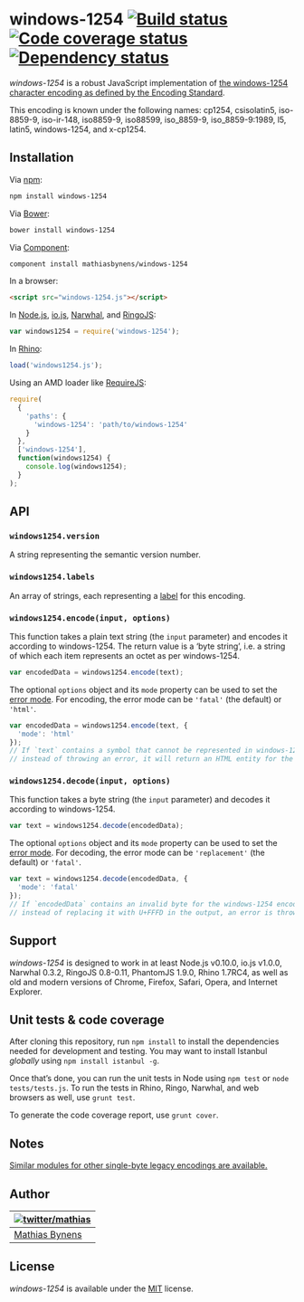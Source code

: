 # windows-1254 [![Build status](https://travis-ci.org/mathiasbynens/windows-1254.svg?branch=master)](https://travis-ci.org/mathiasbynens/windows-1254) [![Code coverage status](https://coveralls.io/repos/mathiasbynens/windows-1254/badge.svg)](https://coveralls.io/r/mathiasbynens/windows-1254) [![Dependency status](https://gemnasium.com/mathiasbynens/windows-1254.svg)](https://gemnasium.com/mathiasbynens/windows-1254)

_windows-1254_ is a robust JavaScript implementation of [the windows-1254 character encoding as defined by the Encoding Standard](http://encoding.spec.whatwg.org/#windows-1254).

This encoding is known under the following names: cp1254, csisolatin5, iso-8859-9, iso-ir-148, iso8859-9, iso88599, iso_8859-9, iso_8859-9:1989, l5, latin5, windows-1254, and x-cp1254.

## Installation

Via [npm](https://www.npmjs.com/):

```bash
npm install windows-1254
```

Via [Bower](http://bower.io/):

```bash
bower install windows-1254
```

Via [Component](https://github.com/component/component):

```bash
component install mathiasbynens/windows-1254
```

In a browser:

```html
<script src="windows-1254.js"></script>
```

In [Node.js](https://nodejs.org/), [io.js](https://iojs.org/), [Narwhal](http://narwhaljs.org/), and [RingoJS](http://ringojs.org/):

```js
var windows1254 = require('windows-1254');
```

In [Rhino](http://www.mozilla.org/rhino/):

```js
load('windows1254.js');
```

Using an AMD loader like [RequireJS](http://requirejs.org/):

```js
require(
  {
    'paths': {
      'windows-1254': 'path/to/windows-1254'
    }
  },
  ['windows-1254'],
  function(windows1254) {
    console.log(windows1254);
  }
);
```

## API

### `windows1254.version`

A string representing the semantic version number.

### `windows1254.labels`

An array of strings, each representing a [label](http://encoding.spec.whatwg.org/#label) for this encoding.

### `windows1254.encode(input, options)`

This function takes a plain text string (the `input` parameter) and encodes it according to windows-1254. The return value is a ‘byte string’, i.e. a string of which each item represents an octet as per windows-1254.

```js
var encodedData = windows1254.encode(text);
```

The optional `options` object and its `mode` property can be used to set the [error mode](http://encoding.spec.whatwg.org/#error-mode). For encoding, the error mode can be `'fatal'` (the default) or `'html'`.

```js
var encodedData = windows1254.encode(text, {
  'mode': 'html'
});
// If `text` contains a symbol that cannot be represented in windows-1254,
// instead of throwing an error, it will return an HTML entity for the symbol.
```

### `windows1254.decode(input, options)`

This function takes a byte string (the `input` parameter) and decodes it according to windows-1254.

```js
var text = windows1254.decode(encodedData);
```

The optional `options` object and its `mode` property can be used to set the [error mode](http://encoding.spec.whatwg.org/#error-mode). For decoding, the error mode can be `'replacement'` (the default) or `'fatal'`.

```js
var text = windows1254.decode(encodedData, {
  'mode': 'fatal'
});
// If `encodedData` contains an invalid byte for the windows-1254 encoding,
// instead of replacing it with U+FFFD in the output, an error is thrown.
```

## Support

_windows-1254_ is designed to work in at least Node.js v0.10.0, io.js v1.0.0, Narwhal 0.3.2, RingoJS 0.8-0.11, PhantomJS 1.9.0, Rhino 1.7RC4, as well as old and modern versions of Chrome, Firefox, Safari, Opera, and Internet Explorer.

## Unit tests & code coverage

After cloning this repository, run `npm install` to install the dependencies needed for development and testing. You may want to install Istanbul _globally_ using `npm install istanbul -g`.

Once that’s done, you can run the unit tests in Node using `npm test` or `node tests/tests.js`. To run the tests in Rhino, Ringo, Narwhal, and web browsers as well, use `grunt test`.

To generate the code coverage report, use `grunt cover`.

## Notes

[Similar modules for other single-byte legacy encodings are available.](https://www.npmjs.com/browse/keyword/legacy-encoding)

## Author

| [![twitter/mathias](https://gravatar.com/avatar/24e08a9ea84deb17ae121074d0f17125?s=70)](https://twitter.com/mathias "Follow @mathias on Twitter") |
|---|
| [Mathias Bynens](https://mathiasbynens.be/) |

## License

_windows-1254_ is available under the [MIT](https://mths.be/mit) license.
